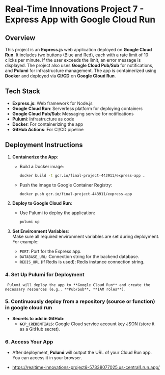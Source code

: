 

# Real-Time Innovations Project 7 - Express App with Google Cloud Run

## Overview

This project is an **Express.js** web application deployed on **Google Cloud Run**. It includes two buttons (Blue and Red), each with a rate limit of 10 clicks per minute. If the user exceeds the limit, an error message is displayed. The project also uses **Google Cloud Pub/Sub** for notifications, and **Pulumi** for infrastructure management. The app is containerized using **Docker** and deployed via **CI/CD** on **Google Cloud Run**.

## Tech Stack

- **Express.js**: Web framework for Node.js
- **Google Cloud Run**: Serverless platform for deploying containers
- **Google Cloud Pub/Sub**: Messaging service for notifications
- **Pulumi**: Infrastructure as code
- **Docker**: For containerizing the app
- **GitHub Actions**: For CI/CD pipeline

## Deployment Instructions

1. **Containerize the App**:  
   - Build a Docker image:  
     ```bash
     docker build -t gcr.io/final-project-443911/express-app .
     ```
   - Push the image to Google Container Registry:  
     ```bash
     docker push gcr.io/final-project-443911/express-app
     ```

2. **Deploy to Google Cloud Run**:  
   - Use Pulumi to deploy the application:  
     ```bash
     pulumi up
     ```

3. **Set Environment Variables**:  
   Make sure all required environment variables are set during deployment. For example:
   - `PORT`: Port for the Express app.
   - `DATABASE_URL`: Connection string for the backend database.
   - `REDIS_URL` (if Redis is used): Redis instance connection string.

### 4. **Set Up Pulumi for Deployment**


     Pulumi will deploy the app to **Google Cloud Run** and create the necessary resources (e.g., **Pub/Sub**, **IAM roles**).

### 5. **Continuously deploy from a repository (source or function) in google cloud run**

  
   - **Secrets to add in GitHub**:
     - **`GCP_CREDENTIALS`**: Google Cloud service account key JSON (store it as a GitHub secret).

### 6. **Access Your App**

   - After deployment, **Pulumi** will output the URL of your Cloud Run app. You can access it in your browser.

   - https://realtime-innovations-project6-57338077025.us-central1.run.app/


